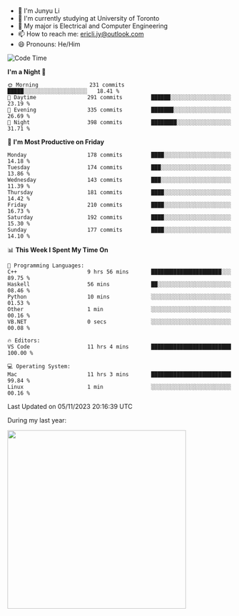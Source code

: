 ### 
- 👨 I'm Junyu Li
- 📖 I'm currently studying at University of Toronto
- 🌱 My major is Electrical and Computer Engineering
- 📫 How to reach me: ericli.jy@outlook.com
- 😄 Pronouns: He/Him

<!--
<p align="left">  
  <img height="180em" src="https://github-readme-stats-git-master-ericjyli.vercel.app/api?username=ericjyli&theme=tokyonight&show_icons=true&count_private=true&include_orgs=true" />
  <img height="180em" src="https://github-readme-stats-git-master-ericjyli.vercel.app/api/top-langs/?username=ericjyli&theme=tokyonight&count_private=true&include_orgs=true&include_orgs=true&layout=compact" />
</p>
-->

<!--START_SECTION:waka-->
![Code Time](http://img.shields.io/badge/Code%20Time-299%20hrs%2047%20mins-blue)

**I'm a Night 🦉** 

```text
🌞 Morning                231 commits         █████░░░░░░░░░░░░░░░░░░░░   18.41 % 
🌆 Daytime                291 commits         ██████░░░░░░░░░░░░░░░░░░░   23.19 % 
🌃 Evening                335 commits         ███████░░░░░░░░░░░░░░░░░░   26.69 % 
🌙 Night                  398 commits         ████████░░░░░░░░░░░░░░░░░   31.71 % 
```
📅 **I'm Most Productive on Friday** 

```text
Monday                   178 commits         ████░░░░░░░░░░░░░░░░░░░░░   14.18 % 
Tuesday                  174 commits         ███░░░░░░░░░░░░░░░░░░░░░░   13.86 % 
Wednesday                143 commits         ███░░░░░░░░░░░░░░░░░░░░░░   11.39 % 
Thursday                 181 commits         ████░░░░░░░░░░░░░░░░░░░░░   14.42 % 
Friday                   210 commits         ████░░░░░░░░░░░░░░░░░░░░░   16.73 % 
Saturday                 192 commits         ████░░░░░░░░░░░░░░░░░░░░░   15.30 % 
Sunday                   177 commits         ████░░░░░░░░░░░░░░░░░░░░░   14.10 % 
```


📊 **This Week I Spent My Time On** 

```text
💬 Programming Languages: 
C++                      9 hrs 56 mins       ██████████████████████░░░   89.75 % 
Haskell                  56 mins             ██░░░░░░░░░░░░░░░░░░░░░░░   08.46 % 
Python                   10 mins             ░░░░░░░░░░░░░░░░░░░░░░░░░   01.53 % 
Other                    1 min               ░░░░░░░░░░░░░░░░░░░░░░░░░   00.16 % 
VB.NET                   0 secs              ░░░░░░░░░░░░░░░░░░░░░░░░░   00.08 % 

🔥 Editors: 
VS Code                  11 hrs 4 mins       █████████████████████████   100.00 % 

💻 Operating System: 
Mac                      11 hrs 3 mins       █████████████████████████   99.84 % 
Linux                    1 min               ░░░░░░░░░░░░░░░░░░░░░░░░░   00.16 % 
```


 Last Updated on 05/11/2023 20:16:39 UTC
<!--END_SECTION:waka-->

<p> During my last year: </p>
<img height="400em" src="https://github-readme-stats-git-master-ericjyli.vercel.app/api/wakatime?username=ericjyli&layout=compact&theme=tokyonight" />

<!--
Here are some ideas to get you started:

- 🔭 I’m currently working on ...
- 🌱 I’m currently learning ...
- 👯 I’m looking to collaborate on ...
- 🤔 I’m looking for help with ...
- 💬 Ask me about ...
- 📫 How to reach me: ...
- 😄 Pronouns: ...
- ⚡ Fun fact: ...
-->
